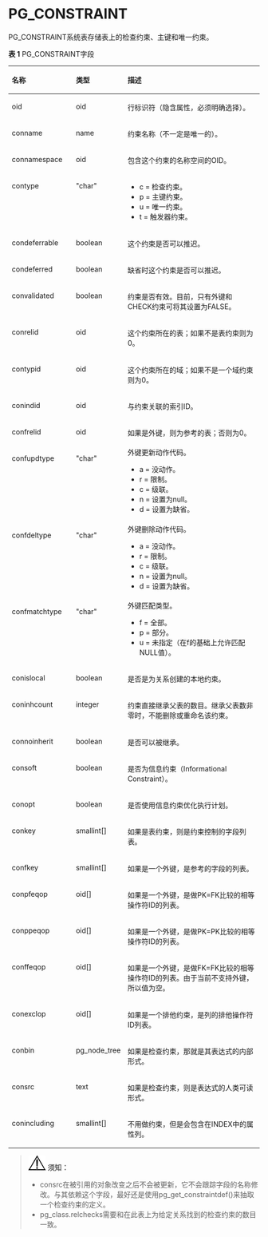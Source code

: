 # PG\_CONSTRAINT<a name="ZH-CN_TOPIC_0289899922"></a>

PG\_CONSTRAINT系统表存储表上的检查约束、主键和唯一约束。

**表 1**  PG\_CONSTRAINT字段

<a name="zh-cn_topic_0283136792_zh-cn_topic_0237122279_zh-cn_topic_0059778647_t4dea57210ce04d96822f7d04e59e2ecd"></a>
<table><thead align="left"><tr id="zh-cn_topic_0283136792_zh-cn_topic_0237122279_zh-cn_topic_0059778647_r73b84a43e4b34294b177b0af39b91ce3"><th class="cellrowborder" valign="top" width="25.77%" id="mcps1.2.4.1.1"><p id="zh-cn_topic_0283136792_zh-cn_topic_0237122279_zh-cn_topic_0059778647_a9155d6978a71496faec44b4f435477f4"><a name="zh-cn_topic_0283136792_zh-cn_topic_0237122279_zh-cn_topic_0059778647_a9155d6978a71496faec44b4f435477f4"></a><a name="zh-cn_topic_0283136792_zh-cn_topic_0237122279_zh-cn_topic_0059778647_a9155d6978a71496faec44b4f435477f4"></a>名称</p>
</th>
<th class="cellrowborder" valign="top" width="16.73%" id="mcps1.2.4.1.2"><p id="zh-cn_topic_0283136792_zh-cn_topic_0237122279_zh-cn_topic_0059778647_ab13091cbe8fa4b3d82e8a726788f661b"><a name="zh-cn_topic_0283136792_zh-cn_topic_0237122279_zh-cn_topic_0059778647_ab13091cbe8fa4b3d82e8a726788f661b"></a><a name="zh-cn_topic_0283136792_zh-cn_topic_0237122279_zh-cn_topic_0059778647_ab13091cbe8fa4b3d82e8a726788f661b"></a>类型</p>
</th>
<th class="cellrowborder" valign="top" width="57.49999999999999%" id="mcps1.2.4.1.3"><p id="zh-cn_topic_0283136792_zh-cn_topic_0237122279_zh-cn_topic_0059778647_a3100d2b432594eef83c30ee34e1a479b"><a name="zh-cn_topic_0283136792_zh-cn_topic_0237122279_zh-cn_topic_0059778647_a3100d2b432594eef83c30ee34e1a479b"></a><a name="zh-cn_topic_0283136792_zh-cn_topic_0237122279_zh-cn_topic_0059778647_a3100d2b432594eef83c30ee34e1a479b"></a>描述</p>
</th>
</tr>
</thead>
<tbody><tr id="zh-cn_topic_0283136792_zh-cn_topic_0237122279_row18917175941517"><td class="cellrowborder" valign="top" width="25.77%" headers="mcps1.2.4.1.1 "><p id="zh-cn_topic_0283136792_zh-cn_topic_0237122279_p129175597157"><a name="zh-cn_topic_0283136792_zh-cn_topic_0237122279_p129175597157"></a><a name="zh-cn_topic_0283136792_zh-cn_topic_0237122279_p129175597157"></a>oid</p>
</td>
<td class="cellrowborder" valign="top" width="16.73%" headers="mcps1.2.4.1.2 "><p id="zh-cn_topic_0283136792_zh-cn_topic_0237122279_p1917759111515"><a name="zh-cn_topic_0283136792_zh-cn_topic_0237122279_p1917759111515"></a><a name="zh-cn_topic_0283136792_zh-cn_topic_0237122279_p1917759111515"></a>oid</p>
</td>
<td class="cellrowborder" valign="top" width="57.49999999999999%" headers="mcps1.2.4.1.3 "><p id="zh-cn_topic_0283136792_zh-cn_topic_0237122279_p8917155915155"><a name="zh-cn_topic_0283136792_zh-cn_topic_0237122279_p8917155915155"></a><a name="zh-cn_topic_0283136792_zh-cn_topic_0237122279_p8917155915155"></a>行标识符（隐含属性，必须明确选择）。</p>
</td>
</tr>
<tr id="zh-cn_topic_0283136792_zh-cn_topic_0237122279_zh-cn_topic_0059778647_r3b9bbceb3ae948df9a08d4a9140010df"><td class="cellrowborder" valign="top" width="25.77%" headers="mcps1.2.4.1.1 "><p id="zh-cn_topic_0283136792_zh-cn_topic_0237122279_zh-cn_topic_0059778647_a3ff0557a42394644abeb3876be1c3014"><a name="zh-cn_topic_0283136792_zh-cn_topic_0237122279_zh-cn_topic_0059778647_a3ff0557a42394644abeb3876be1c3014"></a><a name="zh-cn_topic_0283136792_zh-cn_topic_0237122279_zh-cn_topic_0059778647_a3ff0557a42394644abeb3876be1c3014"></a>conname</p>
</td>
<td class="cellrowborder" valign="top" width="16.73%" headers="mcps1.2.4.1.2 "><p id="zh-cn_topic_0283136792_zh-cn_topic_0237122279_zh-cn_topic_0059778647_a73cf5b36d16c4b9b9c2a954dbfb97a3f"><a name="zh-cn_topic_0283136792_zh-cn_topic_0237122279_zh-cn_topic_0059778647_a73cf5b36d16c4b9b9c2a954dbfb97a3f"></a><a name="zh-cn_topic_0283136792_zh-cn_topic_0237122279_zh-cn_topic_0059778647_a73cf5b36d16c4b9b9c2a954dbfb97a3f"></a>name</p>
</td>
<td class="cellrowborder" valign="top" width="57.49999999999999%" headers="mcps1.2.4.1.3 "><p id="zh-cn_topic_0283136792_zh-cn_topic_0237122279_zh-cn_topic_0059778647_a5b1973b53eb34d3cbb2df45be1ccc663"><a name="zh-cn_topic_0283136792_zh-cn_topic_0237122279_zh-cn_topic_0059778647_a5b1973b53eb34d3cbb2df45be1ccc663"></a><a name="zh-cn_topic_0283136792_zh-cn_topic_0237122279_zh-cn_topic_0059778647_a5b1973b53eb34d3cbb2df45be1ccc663"></a>约束名称（不一定是唯一的）。</p>
</td>
</tr>
<tr id="zh-cn_topic_0283136792_zh-cn_topic_0237122279_zh-cn_topic_0059778647_r802a2d23c6ed470cac60d227afbd39c9"><td class="cellrowborder" valign="top" width="25.77%" headers="mcps1.2.4.1.1 "><p id="zh-cn_topic_0283136792_zh-cn_topic_0237122279_zh-cn_topic_0059778647_ad7b0eb39abd4487fb7e510a8a539b680"><a name="zh-cn_topic_0283136792_zh-cn_topic_0237122279_zh-cn_topic_0059778647_ad7b0eb39abd4487fb7e510a8a539b680"></a><a name="zh-cn_topic_0283136792_zh-cn_topic_0237122279_zh-cn_topic_0059778647_ad7b0eb39abd4487fb7e510a8a539b680"></a>connamespace</p>
</td>
<td class="cellrowborder" valign="top" width="16.73%" headers="mcps1.2.4.1.2 "><p id="zh-cn_topic_0283136792_zh-cn_topic_0237122279_zh-cn_topic_0059778647_aa4f999aec43e403ba4a32414157eabaa"><a name="zh-cn_topic_0283136792_zh-cn_topic_0237122279_zh-cn_topic_0059778647_aa4f999aec43e403ba4a32414157eabaa"></a><a name="zh-cn_topic_0283136792_zh-cn_topic_0237122279_zh-cn_topic_0059778647_aa4f999aec43e403ba4a32414157eabaa"></a>oid</p>
</td>
<td class="cellrowborder" valign="top" width="57.49999999999999%" headers="mcps1.2.4.1.3 "><p id="zh-cn_topic_0283136792_zh-cn_topic_0237122279_zh-cn_topic_0059778647_a1090a6236a39416480f9c107ea7f5244"><a name="zh-cn_topic_0283136792_zh-cn_topic_0237122279_zh-cn_topic_0059778647_a1090a6236a39416480f9c107ea7f5244"></a><a name="zh-cn_topic_0283136792_zh-cn_topic_0237122279_zh-cn_topic_0059778647_a1090a6236a39416480f9c107ea7f5244"></a>包含这个约束的名称空间的OID。</p>
</td>
</tr>
<tr id="zh-cn_topic_0283136792_zh-cn_topic_0237122279_zh-cn_topic_0059778647_rdf6829039cb04778917d8f341056f92a"><td class="cellrowborder" valign="top" width="25.77%" headers="mcps1.2.4.1.1 "><p id="zh-cn_topic_0283136792_zh-cn_topic_0237122279_zh-cn_topic_0059778647_ab9d7dbf7020e45f18d5bdb6e0f371762"><a name="zh-cn_topic_0283136792_zh-cn_topic_0237122279_zh-cn_topic_0059778647_ab9d7dbf7020e45f18d5bdb6e0f371762"></a><a name="zh-cn_topic_0283136792_zh-cn_topic_0237122279_zh-cn_topic_0059778647_ab9d7dbf7020e45f18d5bdb6e0f371762"></a>contype</p>
</td>
<td class="cellrowborder" valign="top" width="16.73%" headers="mcps1.2.4.1.2 "><p id="zh-cn_topic_0283136792_zh-cn_topic_0237122279_zh-cn_topic_0059778647_a21f28d61a91f4830943354d172be31ce"><a name="zh-cn_topic_0283136792_zh-cn_topic_0237122279_zh-cn_topic_0059778647_a21f28d61a91f4830943354d172be31ce"></a><a name="zh-cn_topic_0283136792_zh-cn_topic_0237122279_zh-cn_topic_0059778647_a21f28d61a91f4830943354d172be31ce"></a>"char"</p>
</td>
<td class="cellrowborder" valign="top" width="57.49999999999999%" headers="mcps1.2.4.1.3 "><a name="ul1973810318239"></a><a name="ul1973810318239"></a><ul id="ul1973810318239"><li>c = 检查约束。</li><li>p = 主键约束。</li><li>u = 唯一约束。</li><li>t =  触发器约束。</li></ul>
</td>
</tr>
<tr id="zh-cn_topic_0283136792_zh-cn_topic_0237122279_zh-cn_topic_0059778647_r5f122a827af241148dd12d1c97f6ce94"><td class="cellrowborder" valign="top" width="25.77%" headers="mcps1.2.4.1.1 "><p id="zh-cn_topic_0283136792_zh-cn_topic_0237122279_zh-cn_topic_0059778647_a7ff2f060460c4ac7a53248d329e21df0"><a name="zh-cn_topic_0283136792_zh-cn_topic_0237122279_zh-cn_topic_0059778647_a7ff2f060460c4ac7a53248d329e21df0"></a><a name="zh-cn_topic_0283136792_zh-cn_topic_0237122279_zh-cn_topic_0059778647_a7ff2f060460c4ac7a53248d329e21df0"></a>condeferrable</p>
</td>
<td class="cellrowborder" valign="top" width="16.73%" headers="mcps1.2.4.1.2 "><p id="zh-cn_topic_0283136792_zh-cn_topic_0237122279_zh-cn_topic_0059778647_a599d4e9d4057495db93a26d3712fdb00"><a name="zh-cn_topic_0283136792_zh-cn_topic_0237122279_zh-cn_topic_0059778647_a599d4e9d4057495db93a26d3712fdb00"></a><a name="zh-cn_topic_0283136792_zh-cn_topic_0237122279_zh-cn_topic_0059778647_a599d4e9d4057495db93a26d3712fdb00"></a><span id="zh-cn_topic_0283136792_zh-cn_topic_0237122279_text9907153192717"><a name="zh-cn_topic_0283136792_zh-cn_topic_0237122279_text9907153192717"></a><a name="zh-cn_topic_0283136792_zh-cn_topic_0237122279_text9907153192717"></a>boolean</span></p>
</td>
<td class="cellrowborder" valign="top" width="57.49999999999999%" headers="mcps1.2.4.1.3 "><p id="zh-cn_topic_0283136792_zh-cn_topic_0237122279_zh-cn_topic_0059778647_ae50fc10fc7574ea29f57801dd2a2ea71"><a name="zh-cn_topic_0283136792_zh-cn_topic_0237122279_zh-cn_topic_0059778647_ae50fc10fc7574ea29f57801dd2a2ea71"></a><a name="zh-cn_topic_0283136792_zh-cn_topic_0237122279_zh-cn_topic_0059778647_ae50fc10fc7574ea29f57801dd2a2ea71"></a>这个约束是否可以推迟。</p>
</td>
</tr>
<tr id="zh-cn_topic_0283136792_zh-cn_topic_0237122279_zh-cn_topic_0059778647_r6f3fc752e94c41ec87b72ff42dbb4273"><td class="cellrowborder" valign="top" width="25.77%" headers="mcps1.2.4.1.1 "><p id="zh-cn_topic_0283136792_zh-cn_topic_0237122279_zh-cn_topic_0059778647_ac4f4bf0889b24b1fb77f06d45a753f8a"><a name="zh-cn_topic_0283136792_zh-cn_topic_0237122279_zh-cn_topic_0059778647_ac4f4bf0889b24b1fb77f06d45a753f8a"></a><a name="zh-cn_topic_0283136792_zh-cn_topic_0237122279_zh-cn_topic_0059778647_ac4f4bf0889b24b1fb77f06d45a753f8a"></a>condeferred</p>
</td>
<td class="cellrowborder" valign="top" width="16.73%" headers="mcps1.2.4.1.2 "><p id="zh-cn_topic_0283136792_zh-cn_topic_0237122279_zh-cn_topic_0059778647_ae9bb048b05f941899ae249f96aed0f9f"><a name="zh-cn_topic_0283136792_zh-cn_topic_0237122279_zh-cn_topic_0059778647_ae9bb048b05f941899ae249f96aed0f9f"></a><a name="zh-cn_topic_0283136792_zh-cn_topic_0237122279_zh-cn_topic_0059778647_ae9bb048b05f941899ae249f96aed0f9f"></a><span id="zh-cn_topic_0283136792_zh-cn_topic_0237122279_text24701746102613"><a name="zh-cn_topic_0283136792_zh-cn_topic_0237122279_text24701746102613"></a><a name="zh-cn_topic_0283136792_zh-cn_topic_0237122279_text24701746102613"></a>boolean</span></p>
</td>
<td class="cellrowborder" valign="top" width="57.49999999999999%" headers="mcps1.2.4.1.3 "><p id="zh-cn_topic_0283136792_zh-cn_topic_0237122279_zh-cn_topic_0059778647_afeb8be8789ae4732922ee7b63d748e7b"><a name="zh-cn_topic_0283136792_zh-cn_topic_0237122279_zh-cn_topic_0059778647_afeb8be8789ae4732922ee7b63d748e7b"></a><a name="zh-cn_topic_0283136792_zh-cn_topic_0237122279_zh-cn_topic_0059778647_afeb8be8789ae4732922ee7b63d748e7b"></a>缺省时这个约束是否可以推迟。</p>
</td>
</tr>
<tr id="zh-cn_topic_0283136792_zh-cn_topic_0237122279_zh-cn_topic_0059778647_r286a078936c540b3ac80e8a40d1cd92e"><td class="cellrowborder" valign="top" width="25.77%" headers="mcps1.2.4.1.1 "><p id="zh-cn_topic_0283136792_zh-cn_topic_0237122279_zh-cn_topic_0059778647_af281de07fdbb4e34bd2081f5b5d7552a"><a name="zh-cn_topic_0283136792_zh-cn_topic_0237122279_zh-cn_topic_0059778647_af281de07fdbb4e34bd2081f5b5d7552a"></a><a name="zh-cn_topic_0283136792_zh-cn_topic_0237122279_zh-cn_topic_0059778647_af281de07fdbb4e34bd2081f5b5d7552a"></a>convalidated</p>
</td>
<td class="cellrowborder" valign="top" width="16.73%" headers="mcps1.2.4.1.2 "><p id="zh-cn_topic_0283136792_zh-cn_topic_0237122279_zh-cn_topic_0059778647_aa2543986935947ae8bd0a2a631ad1e6e"><a name="zh-cn_topic_0283136792_zh-cn_topic_0237122279_zh-cn_topic_0059778647_aa2543986935947ae8bd0a2a631ad1e6e"></a><a name="zh-cn_topic_0283136792_zh-cn_topic_0237122279_zh-cn_topic_0059778647_aa2543986935947ae8bd0a2a631ad1e6e"></a><span id="zh-cn_topic_0283136792_zh-cn_topic_0237122279_text183246479261"><a name="zh-cn_topic_0283136792_zh-cn_topic_0237122279_text183246479261"></a><a name="zh-cn_topic_0283136792_zh-cn_topic_0237122279_text183246479261"></a>boolean</span></p>
</td>
<td class="cellrowborder" valign="top" width="57.49999999999999%" headers="mcps1.2.4.1.3 "><p id="zh-cn_topic_0283136792_zh-cn_topic_0237122279_zh-cn_topic_0059778647_a794ca2943eaa49a3a334ca97a7002c9c"><a name="zh-cn_topic_0283136792_zh-cn_topic_0237122279_zh-cn_topic_0059778647_a794ca2943eaa49a3a334ca97a7002c9c"></a><a name="zh-cn_topic_0283136792_zh-cn_topic_0237122279_zh-cn_topic_0059778647_a794ca2943eaa49a3a334ca97a7002c9c"></a>约束是否有效。目前，只有外键和CHECK约束可将其设置为FALSE。</p>
</td>
</tr>
<tr id="zh-cn_topic_0283136792_zh-cn_topic_0237122279_zh-cn_topic_0059778647_r135fb430428140dfa15ce90189e9b9c5"><td class="cellrowborder" valign="top" width="25.77%" headers="mcps1.2.4.1.1 "><p id="zh-cn_topic_0283136792_zh-cn_topic_0237122279_zh-cn_topic_0059778647_a993a03f99c324095941073012130bbe4"><a name="zh-cn_topic_0283136792_zh-cn_topic_0237122279_zh-cn_topic_0059778647_a993a03f99c324095941073012130bbe4"></a><a name="zh-cn_topic_0283136792_zh-cn_topic_0237122279_zh-cn_topic_0059778647_a993a03f99c324095941073012130bbe4"></a>conrelid</p>
</td>
<td class="cellrowborder" valign="top" width="16.73%" headers="mcps1.2.4.1.2 "><p id="zh-cn_topic_0283136792_zh-cn_topic_0237122279_zh-cn_topic_0059778647_a8c6300d0e917480fbb1ac034787cc4a8"><a name="zh-cn_topic_0283136792_zh-cn_topic_0237122279_zh-cn_topic_0059778647_a8c6300d0e917480fbb1ac034787cc4a8"></a><a name="zh-cn_topic_0283136792_zh-cn_topic_0237122279_zh-cn_topic_0059778647_a8c6300d0e917480fbb1ac034787cc4a8"></a>oid</p>
</td>
<td class="cellrowborder" valign="top" width="57.49999999999999%" headers="mcps1.2.4.1.3 "><p id="zh-cn_topic_0283136792_zh-cn_topic_0237122279_zh-cn_topic_0059778647_a46f10b02f71f439abae7a08e5be41d94"><a name="zh-cn_topic_0283136792_zh-cn_topic_0237122279_zh-cn_topic_0059778647_a46f10b02f71f439abae7a08e5be41d94"></a><a name="zh-cn_topic_0283136792_zh-cn_topic_0237122279_zh-cn_topic_0059778647_a46f10b02f71f439abae7a08e5be41d94"></a>这个约束所在的表；如果不是表约束则为0。</p>
</td>
</tr>
<tr id="zh-cn_topic_0283136792_zh-cn_topic_0237122279_zh-cn_topic_0059778647_r9191bf36f2aa410192bc3245b2235253"><td class="cellrowborder" valign="top" width="25.77%" headers="mcps1.2.4.1.1 "><p id="zh-cn_topic_0283136792_zh-cn_topic_0237122279_zh-cn_topic_0059778647_a85430c72bf704906ae5b77cbe838ea85"><a name="zh-cn_topic_0283136792_zh-cn_topic_0237122279_zh-cn_topic_0059778647_a85430c72bf704906ae5b77cbe838ea85"></a><a name="zh-cn_topic_0283136792_zh-cn_topic_0237122279_zh-cn_topic_0059778647_a85430c72bf704906ae5b77cbe838ea85"></a>contypid</p>
</td>
<td class="cellrowborder" valign="top" width="16.73%" headers="mcps1.2.4.1.2 "><p id="zh-cn_topic_0283136792_zh-cn_topic_0237122279_zh-cn_topic_0059778647_a3bfd078005514f429104c304a47fc173"><a name="zh-cn_topic_0283136792_zh-cn_topic_0237122279_zh-cn_topic_0059778647_a3bfd078005514f429104c304a47fc173"></a><a name="zh-cn_topic_0283136792_zh-cn_topic_0237122279_zh-cn_topic_0059778647_a3bfd078005514f429104c304a47fc173"></a>oid</p>
</td>
<td class="cellrowborder" valign="top" width="57.49999999999999%" headers="mcps1.2.4.1.3 "><p id="zh-cn_topic_0283136792_zh-cn_topic_0237122279_zh-cn_topic_0059778647_abd03e3b0d60e4ad1a2f9b5335efe05df"><a name="zh-cn_topic_0283136792_zh-cn_topic_0237122279_zh-cn_topic_0059778647_abd03e3b0d60e4ad1a2f9b5335efe05df"></a><a name="zh-cn_topic_0283136792_zh-cn_topic_0237122279_zh-cn_topic_0059778647_abd03e3b0d60e4ad1a2f9b5335efe05df"></a>这个约束所在的域；如果不是一个域约束则为0。</p>
</td>
</tr>
<tr id="zh-cn_topic_0283136792_zh-cn_topic_0237122279_zh-cn_topic_0059778647_rae895e735a5c4abdb33e1d9193bc9344"><td class="cellrowborder" valign="top" width="25.77%" headers="mcps1.2.4.1.1 "><p id="zh-cn_topic_0283136792_zh-cn_topic_0237122279_zh-cn_topic_0059778647_a0ae398c8b8b84dc2abee6c7b12408c57"><a name="zh-cn_topic_0283136792_zh-cn_topic_0237122279_zh-cn_topic_0059778647_a0ae398c8b8b84dc2abee6c7b12408c57"></a><a name="zh-cn_topic_0283136792_zh-cn_topic_0237122279_zh-cn_topic_0059778647_a0ae398c8b8b84dc2abee6c7b12408c57"></a>conindid</p>
</td>
<td class="cellrowborder" valign="top" width="16.73%" headers="mcps1.2.4.1.2 "><p id="zh-cn_topic_0283136792_zh-cn_topic_0237122279_zh-cn_topic_0059778647_ad18048d67c84431db594f6aabcd8071d"><a name="zh-cn_topic_0283136792_zh-cn_topic_0237122279_zh-cn_topic_0059778647_ad18048d67c84431db594f6aabcd8071d"></a><a name="zh-cn_topic_0283136792_zh-cn_topic_0237122279_zh-cn_topic_0059778647_ad18048d67c84431db594f6aabcd8071d"></a>oid</p>
</td>
<td class="cellrowborder" valign="top" width="57.49999999999999%" headers="mcps1.2.4.1.3 "><p id="zh-cn_topic_0283136792_zh-cn_topic_0237122279_zh-cn_topic_0059778647_a0f13ad201eca42a1b422a30c32616ebc"><a name="zh-cn_topic_0283136792_zh-cn_topic_0237122279_zh-cn_topic_0059778647_a0f13ad201eca42a1b422a30c32616ebc"></a><a name="zh-cn_topic_0283136792_zh-cn_topic_0237122279_zh-cn_topic_0059778647_a0f13ad201eca42a1b422a30c32616ebc"></a>与约束关联的索引ID。</p>
</td>
</tr>
<tr id="zh-cn_topic_0283136792_zh-cn_topic_0237122279_zh-cn_topic_0059778647_r0a6421218a6044c689eead7e0efd6f64"><td class="cellrowborder" valign="top" width="25.77%" headers="mcps1.2.4.1.1 "><p id="zh-cn_topic_0283136792_zh-cn_topic_0237122279_zh-cn_topic_0059778647_aad2b6aac22d14a0da8fe6efb104759f6"><a name="zh-cn_topic_0283136792_zh-cn_topic_0237122279_zh-cn_topic_0059778647_aad2b6aac22d14a0da8fe6efb104759f6"></a><a name="zh-cn_topic_0283136792_zh-cn_topic_0237122279_zh-cn_topic_0059778647_aad2b6aac22d14a0da8fe6efb104759f6"></a>confrelid</p>
</td>
<td class="cellrowborder" valign="top" width="16.73%" headers="mcps1.2.4.1.2 "><p id="zh-cn_topic_0283136792_zh-cn_topic_0237122279_zh-cn_topic_0059778647_ae4f2a987a22a49098582be276c0fcaae"><a name="zh-cn_topic_0283136792_zh-cn_topic_0237122279_zh-cn_topic_0059778647_ae4f2a987a22a49098582be276c0fcaae"></a><a name="zh-cn_topic_0283136792_zh-cn_topic_0237122279_zh-cn_topic_0059778647_ae4f2a987a22a49098582be276c0fcaae"></a>oid</p>
</td>
<td class="cellrowborder" valign="top" width="57.49999999999999%" headers="mcps1.2.4.1.3 "><p id="zh-cn_topic_0283136792_zh-cn_topic_0237122279_zh-cn_topic_0059778647_a138b0a69eb7f49f883c45e63e61eb18f"><a name="zh-cn_topic_0283136792_zh-cn_topic_0237122279_zh-cn_topic_0059778647_a138b0a69eb7f49f883c45e63e61eb18f"></a><a name="zh-cn_topic_0283136792_zh-cn_topic_0237122279_zh-cn_topic_0059778647_a138b0a69eb7f49f883c45e63e61eb18f"></a>如果是外键，则为参考的表；否则为0。</p>
</td>
</tr>
<tr id="zh-cn_topic_0283136792_zh-cn_topic_0237122279_zh-cn_topic_0059778647_r943435c208584e6b905b71d2a0836009"><td class="cellrowborder" valign="top" width="25.77%" headers="mcps1.2.4.1.1 "><p id="zh-cn_topic_0283136792_zh-cn_topic_0237122279_zh-cn_topic_0059778647_a6f2d240ccd81406cbe7cda4a187612b3"><a name="zh-cn_topic_0283136792_zh-cn_topic_0237122279_zh-cn_topic_0059778647_a6f2d240ccd81406cbe7cda4a187612b3"></a><a name="zh-cn_topic_0283136792_zh-cn_topic_0237122279_zh-cn_topic_0059778647_a6f2d240ccd81406cbe7cda4a187612b3"></a>confupdtype</p>
</td>
<td class="cellrowborder" valign="top" width="16.73%" headers="mcps1.2.4.1.2 "><p id="zh-cn_topic_0283136792_zh-cn_topic_0237122279_zh-cn_topic_0059778647_a3bf06f76e5e0487b998f5eb588bb2c5d"><a name="zh-cn_topic_0283136792_zh-cn_topic_0237122279_zh-cn_topic_0059778647_a3bf06f76e5e0487b998f5eb588bb2c5d"></a><a name="zh-cn_topic_0283136792_zh-cn_topic_0237122279_zh-cn_topic_0059778647_a3bf06f76e5e0487b998f5eb588bb2c5d"></a>"char"</p>
</td>
<td class="cellrowborder" valign="top" width="57.49999999999999%" headers="mcps1.2.4.1.3 "><div class="p" id="zh-cn_topic_0283136792_zh-cn_topic_0237122279_zh-cn_topic_0059778647_a92d158197a5f4646a534a96bad98be55"><a name="zh-cn_topic_0283136792_zh-cn_topic_0237122279_zh-cn_topic_0059778647_a92d158197a5f4646a534a96bad98be55"></a><a name="zh-cn_topic_0283136792_zh-cn_topic_0237122279_zh-cn_topic_0059778647_a92d158197a5f4646a534a96bad98be55"></a>外键更新动作代码。<a name="zh-cn_topic_0283136792_zh-cn_topic_0237122279_zh-cn_topic_0059778647_ubd62fe04a5024b32bad3ab78934a6eed"></a><a name="zh-cn_topic_0283136792_zh-cn_topic_0237122279_zh-cn_topic_0059778647_ubd62fe04a5024b32bad3ab78934a6eed"></a><ul id="zh-cn_topic_0283136792_zh-cn_topic_0237122279_zh-cn_topic_0059778647_ubd62fe04a5024b32bad3ab78934a6eed"><li>a = 没动作。</li><li>r = 限制。</li><li>c = 级联。</li><li>n = 设置为null。</li><li>d = 设置为缺省。</li></ul>
</div>
</td>
</tr>
<tr id="zh-cn_topic_0283136792_zh-cn_topic_0237122279_zh-cn_topic_0059778647_rc2a42fdc855742ddb6df59d03630ea7b"><td class="cellrowborder" valign="top" width="25.77%" headers="mcps1.2.4.1.1 "><p id="zh-cn_topic_0283136792_zh-cn_topic_0237122279_zh-cn_topic_0059778647_af682b1089eb8437ebc74743666b4322d"><a name="zh-cn_topic_0283136792_zh-cn_topic_0237122279_zh-cn_topic_0059778647_af682b1089eb8437ebc74743666b4322d"></a><a name="zh-cn_topic_0283136792_zh-cn_topic_0237122279_zh-cn_topic_0059778647_af682b1089eb8437ebc74743666b4322d"></a>confdeltype</p>
</td>
<td class="cellrowborder" valign="top" width="16.73%" headers="mcps1.2.4.1.2 "><p id="zh-cn_topic_0283136792_zh-cn_topic_0237122279_zh-cn_topic_0059778647_adff8fc28f66d4c7e8153a296f1868f2c"><a name="zh-cn_topic_0283136792_zh-cn_topic_0237122279_zh-cn_topic_0059778647_adff8fc28f66d4c7e8153a296f1868f2c"></a><a name="zh-cn_topic_0283136792_zh-cn_topic_0237122279_zh-cn_topic_0059778647_adff8fc28f66d4c7e8153a296f1868f2c"></a>"char"</p>
</td>
<td class="cellrowborder" valign="top" width="57.49999999999999%" headers="mcps1.2.4.1.3 "><div class="p" id="zh-cn_topic_0283136792_zh-cn_topic_0237122279_zh-cn_topic_0059778647_aeb3f0a51d9d54a598a53cdff0cdfefd7"><a name="zh-cn_topic_0283136792_zh-cn_topic_0237122279_zh-cn_topic_0059778647_aeb3f0a51d9d54a598a53cdff0cdfefd7"></a><a name="zh-cn_topic_0283136792_zh-cn_topic_0237122279_zh-cn_topic_0059778647_aeb3f0a51d9d54a598a53cdff0cdfefd7"></a>外键删除动作代码。<a name="zh-cn_topic_0283136792_zh-cn_topic_0237122279_zh-cn_topic_0059778647_u7d2abca23923422898c3ccf0e69a6d1f"></a><a name="zh-cn_topic_0283136792_zh-cn_topic_0237122279_zh-cn_topic_0059778647_u7d2abca23923422898c3ccf0e69a6d1f"></a><ul id="zh-cn_topic_0283136792_zh-cn_topic_0237122279_zh-cn_topic_0059778647_u7d2abca23923422898c3ccf0e69a6d1f"><li>a = 没动作。</li><li>r = 限制。</li><li>c = 级联。</li><li>n = 设置为null。</li><li>d = 设置为缺省。</li></ul>
</div>
</td>
</tr>
<tr id="zh-cn_topic_0283136792_zh-cn_topic_0237122279_zh-cn_topic_0059778647_r13102a28021043c39ab700a263ee8001"><td class="cellrowborder" valign="top" width="25.77%" headers="mcps1.2.4.1.1 "><p id="zh-cn_topic_0283136792_zh-cn_topic_0237122279_zh-cn_topic_0059778647_ad50dfda4b8484076b39a02087cd0fd99"><a name="zh-cn_topic_0283136792_zh-cn_topic_0237122279_zh-cn_topic_0059778647_ad50dfda4b8484076b39a02087cd0fd99"></a><a name="zh-cn_topic_0283136792_zh-cn_topic_0237122279_zh-cn_topic_0059778647_ad50dfda4b8484076b39a02087cd0fd99"></a>confmatchtype</p>
</td>
<td class="cellrowborder" valign="top" width="16.73%" headers="mcps1.2.4.1.2 "><p id="zh-cn_topic_0283136792_zh-cn_topic_0237122279_zh-cn_topic_0059778647_ab38d325121904e518e40e54143725362"><a name="zh-cn_topic_0283136792_zh-cn_topic_0237122279_zh-cn_topic_0059778647_ab38d325121904e518e40e54143725362"></a><a name="zh-cn_topic_0283136792_zh-cn_topic_0237122279_zh-cn_topic_0059778647_ab38d325121904e518e40e54143725362"></a>"char"</p>
</td>
<td class="cellrowborder" valign="top" width="57.49999999999999%" headers="mcps1.2.4.1.3 "><div class="p" id="zh-cn_topic_0283136792_zh-cn_topic_0237122279_zh-cn_topic_0059778647_a7c4703f05b7a4384b84868b98f9d20bd"><a name="zh-cn_topic_0283136792_zh-cn_topic_0237122279_zh-cn_topic_0059778647_a7c4703f05b7a4384b84868b98f9d20bd"></a><a name="zh-cn_topic_0283136792_zh-cn_topic_0237122279_zh-cn_topic_0059778647_a7c4703f05b7a4384b84868b98f9d20bd"></a>外键匹配类型。<a name="zh-cn_topic_0283136792_zh-cn_topic_0237122279_zh-cn_topic_0059778647_ufb0979a192284032bc41e1c9e7d2dcbb"></a><a name="zh-cn_topic_0283136792_zh-cn_topic_0237122279_zh-cn_topic_0059778647_ufb0979a192284032bc41e1c9e7d2dcbb"></a><ul id="zh-cn_topic_0283136792_zh-cn_topic_0237122279_zh-cn_topic_0059778647_ufb0979a192284032bc41e1c9e7d2dcbb"><li>f = 全部。</li><li>p = 部分。</li><li>u = 未指定（在f的基础上允许匹配NULL值）。</li></ul>
</div>
</td>
</tr>
<tr id="zh-cn_topic_0283136792_zh-cn_topic_0237122279_zh-cn_topic_0059778647_rab94e0dbf48d4ea9b9f0627aea9cdfe0"><td class="cellrowborder" valign="top" width="25.77%" headers="mcps1.2.4.1.1 "><p id="zh-cn_topic_0283136792_zh-cn_topic_0237122279_zh-cn_topic_0059778647_a8e2e17c225aa48ebb551a415d4732c19"><a name="zh-cn_topic_0283136792_zh-cn_topic_0237122279_zh-cn_topic_0059778647_a8e2e17c225aa48ebb551a415d4732c19"></a><a name="zh-cn_topic_0283136792_zh-cn_topic_0237122279_zh-cn_topic_0059778647_a8e2e17c225aa48ebb551a415d4732c19"></a>conislocal</p>
</td>
<td class="cellrowborder" valign="top" width="16.73%" headers="mcps1.2.4.1.2 "><p id="zh-cn_topic_0283136792_zh-cn_topic_0237122279_zh-cn_topic_0059778647_ab39488f4077f4510a6795c94785d9fce"><a name="zh-cn_topic_0283136792_zh-cn_topic_0237122279_zh-cn_topic_0059778647_ab39488f4077f4510a6795c94785d9fce"></a><a name="zh-cn_topic_0283136792_zh-cn_topic_0237122279_zh-cn_topic_0059778647_ab39488f4077f4510a6795c94785d9fce"></a><span id="zh-cn_topic_0283136792_zh-cn_topic_0237122279_text92900483261"><a name="zh-cn_topic_0283136792_zh-cn_topic_0237122279_text92900483261"></a><a name="zh-cn_topic_0283136792_zh-cn_topic_0237122279_text92900483261"></a>boolean</span></p>
</td>
<td class="cellrowborder" valign="top" width="57.49999999999999%" headers="mcps1.2.4.1.3 "><p id="zh-cn_topic_0283136792_zh-cn_topic_0237122279_zh-cn_topic_0059778647_aeb8e87a5429c4a988dc4e773607f0943"><a name="zh-cn_topic_0283136792_zh-cn_topic_0237122279_zh-cn_topic_0059778647_aeb8e87a5429c4a988dc4e773607f0943"></a><a name="zh-cn_topic_0283136792_zh-cn_topic_0237122279_zh-cn_topic_0059778647_aeb8e87a5429c4a988dc4e773607f0943"></a>是否是为关系创建的本地约束。</p>
</td>
</tr>
<tr id="zh-cn_topic_0283136792_zh-cn_topic_0237122279_zh-cn_topic_0059778647_rf2b53ba3168b42659337b9709325e0ac"><td class="cellrowborder" valign="top" width="25.77%" headers="mcps1.2.4.1.1 "><p id="zh-cn_topic_0283136792_zh-cn_topic_0237122279_zh-cn_topic_0059778647_aafd1f39e0fbf44cd98cbcc991e81f605"><a name="zh-cn_topic_0283136792_zh-cn_topic_0237122279_zh-cn_topic_0059778647_aafd1f39e0fbf44cd98cbcc991e81f605"></a><a name="zh-cn_topic_0283136792_zh-cn_topic_0237122279_zh-cn_topic_0059778647_aafd1f39e0fbf44cd98cbcc991e81f605"></a>coninhcount</p>
</td>
<td class="cellrowborder" valign="top" width="16.73%" headers="mcps1.2.4.1.2 "><p id="zh-cn_topic_0283136792_zh-cn_topic_0237122279_zh-cn_topic_0059778647_a0f9e7481317c4a7bbf0cb07cf6963474"><a name="zh-cn_topic_0283136792_zh-cn_topic_0237122279_zh-cn_topic_0059778647_a0f9e7481317c4a7bbf0cb07cf6963474"></a><a name="zh-cn_topic_0283136792_zh-cn_topic_0237122279_zh-cn_topic_0059778647_a0f9e7481317c4a7bbf0cb07cf6963474"></a>integer</p>
</td>
<td class="cellrowborder" valign="top" width="57.49999999999999%" headers="mcps1.2.4.1.3 "><p id="zh-cn_topic_0283136792_zh-cn_topic_0237122279_zh-cn_topic_0059778647_ab158b98de10f473f82bf7c88314c2e13"><a name="zh-cn_topic_0283136792_zh-cn_topic_0237122279_zh-cn_topic_0059778647_ab158b98de10f473f82bf7c88314c2e13"></a><a name="zh-cn_topic_0283136792_zh-cn_topic_0237122279_zh-cn_topic_0059778647_ab158b98de10f473f82bf7c88314c2e13"></a>约束直接继承父表的数目。继承父表数非零时，不能删除或重命名该约束。</p>
</td>
</tr>
<tr id="zh-cn_topic_0283136792_zh-cn_topic_0237122279_zh-cn_topic_0059778647_r05d49998245e478b823b526af4620509"><td class="cellrowborder" valign="top" width="25.77%" headers="mcps1.2.4.1.1 "><p id="zh-cn_topic_0283136792_zh-cn_topic_0237122279_zh-cn_topic_0059778647_ad780650b72114e278105f9b2958711f6"><a name="zh-cn_topic_0283136792_zh-cn_topic_0237122279_zh-cn_topic_0059778647_ad780650b72114e278105f9b2958711f6"></a><a name="zh-cn_topic_0283136792_zh-cn_topic_0237122279_zh-cn_topic_0059778647_ad780650b72114e278105f9b2958711f6"></a>connoinherit</p>
</td>
<td class="cellrowborder" valign="top" width="16.73%" headers="mcps1.2.4.1.2 "><p id="zh-cn_topic_0283136792_zh-cn_topic_0237122279_zh-cn_topic_0059778647_a56f6b0e909484b13a720814e227ceee6"><a name="zh-cn_topic_0283136792_zh-cn_topic_0237122279_zh-cn_topic_0059778647_a56f6b0e909484b13a720814e227ceee6"></a><a name="zh-cn_topic_0283136792_zh-cn_topic_0237122279_zh-cn_topic_0059778647_a56f6b0e909484b13a720814e227ceee6"></a><span id="zh-cn_topic_0283136792_zh-cn_topic_0237122279_text1012913495267"><a name="zh-cn_topic_0283136792_zh-cn_topic_0237122279_text1012913495267"></a><a name="zh-cn_topic_0283136792_zh-cn_topic_0237122279_text1012913495267"></a>boolean</span></p>
</td>
<td class="cellrowborder" valign="top" width="57.49999999999999%" headers="mcps1.2.4.1.3 "><p id="zh-cn_topic_0283136792_zh-cn_topic_0237122279_zh-cn_topic_0059778647_a4d93ae83cb9b4666a0a705101f835176"><a name="zh-cn_topic_0283136792_zh-cn_topic_0237122279_zh-cn_topic_0059778647_a4d93ae83cb9b4666a0a705101f835176"></a><a name="zh-cn_topic_0283136792_zh-cn_topic_0237122279_zh-cn_topic_0059778647_a4d93ae83cb9b4666a0a705101f835176"></a>是否可以被继承。</p>
</td>
</tr>
<tr id="zh-cn_topic_0283136792_zh-cn_topic_0237122279_zh-cn_topic_0059778647_r1062e04ef8b1403bbdf0ac58de921503"><td class="cellrowborder" valign="top" width="25.77%" headers="mcps1.2.4.1.1 "><p id="zh-cn_topic_0283136792_zh-cn_topic_0237122279_zh-cn_topic_0059778647_a2158e42e1da84b9b99a4a17f9288e007"><a name="zh-cn_topic_0283136792_zh-cn_topic_0237122279_zh-cn_topic_0059778647_a2158e42e1da84b9b99a4a17f9288e007"></a><a name="zh-cn_topic_0283136792_zh-cn_topic_0237122279_zh-cn_topic_0059778647_a2158e42e1da84b9b99a4a17f9288e007"></a>consoft</p>
</td>
<td class="cellrowborder" valign="top" width="16.73%" headers="mcps1.2.4.1.2 "><p id="zh-cn_topic_0283136792_zh-cn_topic_0237122279_zh-cn_topic_0059778647_a6ee1fefefc1847d5a499c8eb7d29f604"><a name="zh-cn_topic_0283136792_zh-cn_topic_0237122279_zh-cn_topic_0059778647_a6ee1fefefc1847d5a499c8eb7d29f604"></a><a name="zh-cn_topic_0283136792_zh-cn_topic_0237122279_zh-cn_topic_0059778647_a6ee1fefefc1847d5a499c8eb7d29f604"></a><span id="zh-cn_topic_0283136792_zh-cn_topic_0237122279_text20862134911269"><a name="zh-cn_topic_0283136792_zh-cn_topic_0237122279_text20862134911269"></a><a name="zh-cn_topic_0283136792_zh-cn_topic_0237122279_text20862134911269"></a>boolean</span></p>
</td>
<td class="cellrowborder" valign="top" width="57.49999999999999%" headers="mcps1.2.4.1.3 "><p id="zh-cn_topic_0283136792_zh-cn_topic_0237122279_zh-cn_topic_0059778647_acfc2a37a9bba426f93e87c87b16c7c1a"><a name="zh-cn_topic_0283136792_zh-cn_topic_0237122279_zh-cn_topic_0059778647_acfc2a37a9bba426f93e87c87b16c7c1a"></a><a name="zh-cn_topic_0283136792_zh-cn_topic_0237122279_zh-cn_topic_0059778647_acfc2a37a9bba426f93e87c87b16c7c1a"></a>是否为信息约束（Informational Constraint）。</p>
</td>
</tr>
<tr id="zh-cn_topic_0283136792_zh-cn_topic_0237122279_zh-cn_topic_0059778647_r975cd5a3af1547ad8b1a238635ab881d"><td class="cellrowborder" valign="top" width="25.77%" headers="mcps1.2.4.1.1 "><p id="zh-cn_topic_0283136792_zh-cn_topic_0237122279_zh-cn_topic_0059778647_aa489ee504b0e468795472f2474c55885"><a name="zh-cn_topic_0283136792_zh-cn_topic_0237122279_zh-cn_topic_0059778647_aa489ee504b0e468795472f2474c55885"></a><a name="zh-cn_topic_0283136792_zh-cn_topic_0237122279_zh-cn_topic_0059778647_aa489ee504b0e468795472f2474c55885"></a>conopt</p>
</td>
<td class="cellrowborder" valign="top" width="16.73%" headers="mcps1.2.4.1.2 "><p id="zh-cn_topic_0283136792_zh-cn_topic_0237122279_zh-cn_topic_0059778647_a1c8d7cfb51624f908cbfa5dfe6f2b64f"><a name="zh-cn_topic_0283136792_zh-cn_topic_0237122279_zh-cn_topic_0059778647_a1c8d7cfb51624f908cbfa5dfe6f2b64f"></a><a name="zh-cn_topic_0283136792_zh-cn_topic_0237122279_zh-cn_topic_0059778647_a1c8d7cfb51624f908cbfa5dfe6f2b64f"></a><span id="zh-cn_topic_0283136792_zh-cn_topic_0237122279_text205531250122612"><a name="zh-cn_topic_0283136792_zh-cn_topic_0237122279_text205531250122612"></a><a name="zh-cn_topic_0283136792_zh-cn_topic_0237122279_text205531250122612"></a>boolean</span></p>
</td>
<td class="cellrowborder" valign="top" width="57.49999999999999%" headers="mcps1.2.4.1.3 "><p id="zh-cn_topic_0283136792_zh-cn_topic_0237122279_zh-cn_topic_0059778647_abd6d69a14e834c4d9e86bcfc9ccaa36f"><a name="zh-cn_topic_0283136792_zh-cn_topic_0237122279_zh-cn_topic_0059778647_abd6d69a14e834c4d9e86bcfc9ccaa36f"></a><a name="zh-cn_topic_0283136792_zh-cn_topic_0237122279_zh-cn_topic_0059778647_abd6d69a14e834c4d9e86bcfc9ccaa36f"></a>是否使用信息约束优化执行计划。</p>
</td>
</tr>
<tr id="zh-cn_topic_0283136792_zh-cn_topic_0237122279_zh-cn_topic_0059778647_r03ef7c7890ba47ac9b808ffbe23f0a1c"><td class="cellrowborder" valign="top" width="25.77%" headers="mcps1.2.4.1.1 "><p id="zh-cn_topic_0283136792_zh-cn_topic_0237122279_zh-cn_topic_0059778647_a4cfb0499e4744051aabaf38bbb2a2c38"><a name="zh-cn_topic_0283136792_zh-cn_topic_0237122279_zh-cn_topic_0059778647_a4cfb0499e4744051aabaf38bbb2a2c38"></a><a name="zh-cn_topic_0283136792_zh-cn_topic_0237122279_zh-cn_topic_0059778647_a4cfb0499e4744051aabaf38bbb2a2c38"></a>conkey</p>
</td>
<td class="cellrowborder" valign="top" width="16.73%" headers="mcps1.2.4.1.2 "><p id="zh-cn_topic_0283136792_zh-cn_topic_0237122279_zh-cn_topic_0059778647_a0f497b14e53c47be8fc10f59f2bbb6f6"><a name="zh-cn_topic_0283136792_zh-cn_topic_0237122279_zh-cn_topic_0059778647_a0f497b14e53c47be8fc10f59f2bbb6f6"></a><a name="zh-cn_topic_0283136792_zh-cn_topic_0237122279_zh-cn_topic_0059778647_a0f497b14e53c47be8fc10f59f2bbb6f6"></a>smallint[]</p>
</td>
<td class="cellrowborder" valign="top" width="57.49999999999999%" headers="mcps1.2.4.1.3 "><p id="zh-cn_topic_0283136792_zh-cn_topic_0237122279_zh-cn_topic_0059778647_a348129b6108848ddaabd19cd40e1e7fa"><a name="zh-cn_topic_0283136792_zh-cn_topic_0237122279_zh-cn_topic_0059778647_a348129b6108848ddaabd19cd40e1e7fa"></a><a name="zh-cn_topic_0283136792_zh-cn_topic_0237122279_zh-cn_topic_0059778647_a348129b6108848ddaabd19cd40e1e7fa"></a>如果是表约束，则是约束控制的字段列表。</p>
</td>
</tr>
<tr id="zh-cn_topic_0283136792_zh-cn_topic_0237122279_zh-cn_topic_0059778647_r6aad5a80a8844022bf8c574587175ee3"><td class="cellrowborder" valign="top" width="25.77%" headers="mcps1.2.4.1.1 "><p id="zh-cn_topic_0283136792_zh-cn_topic_0237122279_zh-cn_topic_0059778647_a4cef367148cd46f1b49008f641e844eb"><a name="zh-cn_topic_0283136792_zh-cn_topic_0237122279_zh-cn_topic_0059778647_a4cef367148cd46f1b49008f641e844eb"></a><a name="zh-cn_topic_0283136792_zh-cn_topic_0237122279_zh-cn_topic_0059778647_a4cef367148cd46f1b49008f641e844eb"></a>confkey</p>
</td>
<td class="cellrowborder" valign="top" width="16.73%" headers="mcps1.2.4.1.2 "><p id="zh-cn_topic_0283136792_zh-cn_topic_0237122279_zh-cn_topic_0059778647_a414924b497a24a1bb5a1449202fbaf42"><a name="zh-cn_topic_0283136792_zh-cn_topic_0237122279_zh-cn_topic_0059778647_a414924b497a24a1bb5a1449202fbaf42"></a><a name="zh-cn_topic_0283136792_zh-cn_topic_0237122279_zh-cn_topic_0059778647_a414924b497a24a1bb5a1449202fbaf42"></a>smallint[]</p>
</td>
<td class="cellrowborder" valign="top" width="57.49999999999999%" headers="mcps1.2.4.1.3 "><p id="zh-cn_topic_0283136792_zh-cn_topic_0237122279_zh-cn_topic_0059778647_a0e71cf7d59534cdd96dbf28eebcde449"><a name="zh-cn_topic_0283136792_zh-cn_topic_0237122279_zh-cn_topic_0059778647_a0e71cf7d59534cdd96dbf28eebcde449"></a><a name="zh-cn_topic_0283136792_zh-cn_topic_0237122279_zh-cn_topic_0059778647_a0e71cf7d59534cdd96dbf28eebcde449"></a>如果是一个外键，是参考的字段的列表。</p>
</td>
</tr>
<tr id="zh-cn_topic_0283136792_zh-cn_topic_0237122279_zh-cn_topic_0059778647_r535fd9d3953640b88c6330b228736005"><td class="cellrowborder" valign="top" width="25.77%" headers="mcps1.2.4.1.1 "><p id="zh-cn_topic_0283136792_zh-cn_topic_0237122279_zh-cn_topic_0059778647_aff8c6f584514403ab7130d3a23901145"><a name="zh-cn_topic_0283136792_zh-cn_topic_0237122279_zh-cn_topic_0059778647_aff8c6f584514403ab7130d3a23901145"></a><a name="zh-cn_topic_0283136792_zh-cn_topic_0237122279_zh-cn_topic_0059778647_aff8c6f584514403ab7130d3a23901145"></a>conpfeqop</p>
</td>
<td class="cellrowborder" valign="top" width="16.73%" headers="mcps1.2.4.1.2 "><p id="zh-cn_topic_0283136792_zh-cn_topic_0237122279_zh-cn_topic_0059778647_a4fcc77481dce49f3b1365241ab6dac34"><a name="zh-cn_topic_0283136792_zh-cn_topic_0237122279_zh-cn_topic_0059778647_a4fcc77481dce49f3b1365241ab6dac34"></a><a name="zh-cn_topic_0283136792_zh-cn_topic_0237122279_zh-cn_topic_0059778647_a4fcc77481dce49f3b1365241ab6dac34"></a>oid[]</p>
</td>
<td class="cellrowborder" valign="top" width="57.49999999999999%" headers="mcps1.2.4.1.3 "><p id="zh-cn_topic_0283136792_zh-cn_topic_0237122279_zh-cn_topic_0059778647_af58103d4bb5c446fabacdb390901e65c"><a name="zh-cn_topic_0283136792_zh-cn_topic_0237122279_zh-cn_topic_0059778647_af58103d4bb5c446fabacdb390901e65c"></a><a name="zh-cn_topic_0283136792_zh-cn_topic_0237122279_zh-cn_topic_0059778647_af58103d4bb5c446fabacdb390901e65c"></a>如果是一个外键，是做PK=FK比较的相等操作符ID的列表。</p>
</td>
</tr>
<tr id="zh-cn_topic_0283136792_zh-cn_topic_0237122279_zh-cn_topic_0059778647_r65a7caf6850040f7bbb282f338002676"><td class="cellrowborder" valign="top" width="25.77%" headers="mcps1.2.4.1.1 "><p id="zh-cn_topic_0283136792_zh-cn_topic_0237122279_zh-cn_topic_0059778647_aea3a3cf8982f4c24b99780f54e046dc6"><a name="zh-cn_topic_0283136792_zh-cn_topic_0237122279_zh-cn_topic_0059778647_aea3a3cf8982f4c24b99780f54e046dc6"></a><a name="zh-cn_topic_0283136792_zh-cn_topic_0237122279_zh-cn_topic_0059778647_aea3a3cf8982f4c24b99780f54e046dc6"></a>conppeqop</p>
</td>
<td class="cellrowborder" valign="top" width="16.73%" headers="mcps1.2.4.1.2 "><p id="zh-cn_topic_0283136792_zh-cn_topic_0237122279_zh-cn_topic_0059778647_aa9916282d63c4a3899a1b41212186fa0"><a name="zh-cn_topic_0283136792_zh-cn_topic_0237122279_zh-cn_topic_0059778647_aa9916282d63c4a3899a1b41212186fa0"></a><a name="zh-cn_topic_0283136792_zh-cn_topic_0237122279_zh-cn_topic_0059778647_aa9916282d63c4a3899a1b41212186fa0"></a>oid[]</p>
</td>
<td class="cellrowborder" valign="top" width="57.49999999999999%" headers="mcps1.2.4.1.3 "><p id="zh-cn_topic_0283136792_zh-cn_topic_0237122279_zh-cn_topic_0059778647_a2723e1f919c14b5c9ffbfc9036209ada"><a name="zh-cn_topic_0283136792_zh-cn_topic_0237122279_zh-cn_topic_0059778647_a2723e1f919c14b5c9ffbfc9036209ada"></a><a name="zh-cn_topic_0283136792_zh-cn_topic_0237122279_zh-cn_topic_0059778647_a2723e1f919c14b5c9ffbfc9036209ada"></a>如果是一个外键，是做PK=PK比较的相等操作符ID的列表。</p>
</td>
</tr>
<tr id="zh-cn_topic_0283136792_zh-cn_topic_0237122279_zh-cn_topic_0059778647_r990d4010ce8c4b808f9d356621333b57"><td class="cellrowborder" valign="top" width="25.77%" headers="mcps1.2.4.1.1 "><p id="zh-cn_topic_0283136792_zh-cn_topic_0237122279_zh-cn_topic_0059778647_ad9befd6531594387aacc609cbb9e9993"><a name="zh-cn_topic_0283136792_zh-cn_topic_0237122279_zh-cn_topic_0059778647_ad9befd6531594387aacc609cbb9e9993"></a><a name="zh-cn_topic_0283136792_zh-cn_topic_0237122279_zh-cn_topic_0059778647_ad9befd6531594387aacc609cbb9e9993"></a>conffeqop</p>
</td>
<td class="cellrowborder" valign="top" width="16.73%" headers="mcps1.2.4.1.2 "><p id="zh-cn_topic_0283136792_zh-cn_topic_0237122279_zh-cn_topic_0059778647_aeb666ad5334e4a28917fe14d7645685a"><a name="zh-cn_topic_0283136792_zh-cn_topic_0237122279_zh-cn_topic_0059778647_aeb666ad5334e4a28917fe14d7645685a"></a><a name="zh-cn_topic_0283136792_zh-cn_topic_0237122279_zh-cn_topic_0059778647_aeb666ad5334e4a28917fe14d7645685a"></a>oid[]</p>
</td>
<td class="cellrowborder" valign="top" width="57.49999999999999%" headers="mcps1.2.4.1.3 "><p id="zh-cn_topic_0283136792_zh-cn_topic_0237122279_zh-cn_topic_0059778647_ace54201c2d6a4a0f9b54059282d4a8b6"><a name="zh-cn_topic_0283136792_zh-cn_topic_0237122279_zh-cn_topic_0059778647_ace54201c2d6a4a0f9b54059282d4a8b6"></a><a name="zh-cn_topic_0283136792_zh-cn_topic_0237122279_zh-cn_topic_0059778647_ace54201c2d6a4a0f9b54059282d4a8b6"></a>如果是一个外键，是做FK=FK比较的相等操作符ID的列表。由于当前不支持外键，所以值为空。</p>
</td>
</tr>
<tr id="zh-cn_topic_0283136792_zh-cn_topic_0237122279_zh-cn_topic_0059778647_r2b477394832a4b67aec4320556635da3"><td class="cellrowborder" valign="top" width="25.77%" headers="mcps1.2.4.1.1 "><p id="zh-cn_topic_0283136792_zh-cn_topic_0237122279_zh-cn_topic_0059778647_ac15850617f8144bfb8cb0d12e29c4ca4"><a name="zh-cn_topic_0283136792_zh-cn_topic_0237122279_zh-cn_topic_0059778647_ac15850617f8144bfb8cb0d12e29c4ca4"></a><a name="zh-cn_topic_0283136792_zh-cn_topic_0237122279_zh-cn_topic_0059778647_ac15850617f8144bfb8cb0d12e29c4ca4"></a>conexclop</p>
</td>
<td class="cellrowborder" valign="top" width="16.73%" headers="mcps1.2.4.1.2 "><p id="zh-cn_topic_0283136792_zh-cn_topic_0237122279_zh-cn_topic_0059778647_a869d0148f0a247808fcb838b489454ac"><a name="zh-cn_topic_0283136792_zh-cn_topic_0237122279_zh-cn_topic_0059778647_a869d0148f0a247808fcb838b489454ac"></a><a name="zh-cn_topic_0283136792_zh-cn_topic_0237122279_zh-cn_topic_0059778647_a869d0148f0a247808fcb838b489454ac"></a>oid[]</p>
</td>
<td class="cellrowborder" valign="top" width="57.49999999999999%" headers="mcps1.2.4.1.3 "><p id="zh-cn_topic_0283136792_zh-cn_topic_0237122279_zh-cn_topic_0059778647_a5a67f0c1ce1c4780949a467edce5a0d6"><a name="zh-cn_topic_0283136792_zh-cn_topic_0237122279_zh-cn_topic_0059778647_a5a67f0c1ce1c4780949a467edce5a0d6"></a><a name="zh-cn_topic_0283136792_zh-cn_topic_0237122279_zh-cn_topic_0059778647_a5a67f0c1ce1c4780949a467edce5a0d6"></a>如果是一个排他约束，是列的排他操作符ID列表。</p>
</td>
</tr>
<tr id="zh-cn_topic_0283136792_zh-cn_topic_0237122279_zh-cn_topic_0059778647_r09af79b87cfc46ee86a9024716240c9c"><td class="cellrowborder" valign="top" width="25.77%" headers="mcps1.2.4.1.1 "><p id="zh-cn_topic_0283136792_zh-cn_topic_0237122279_zh-cn_topic_0059778647_a7ef2aa19acd74ddd8efd2122790d071d"><a name="zh-cn_topic_0283136792_zh-cn_topic_0237122279_zh-cn_topic_0059778647_a7ef2aa19acd74ddd8efd2122790d071d"></a><a name="zh-cn_topic_0283136792_zh-cn_topic_0237122279_zh-cn_topic_0059778647_a7ef2aa19acd74ddd8efd2122790d071d"></a>conbin</p>
</td>
<td class="cellrowborder" valign="top" width="16.73%" headers="mcps1.2.4.1.2 "><p id="zh-cn_topic_0283136792_zh-cn_topic_0237122279_zh-cn_topic_0059778647_a2421b10647c34d83825beca06c6ed815"><a name="zh-cn_topic_0283136792_zh-cn_topic_0237122279_zh-cn_topic_0059778647_a2421b10647c34d83825beca06c6ed815"></a><a name="zh-cn_topic_0283136792_zh-cn_topic_0237122279_zh-cn_topic_0059778647_a2421b10647c34d83825beca06c6ed815"></a>pg_node_tree</p>
</td>
<td class="cellrowborder" valign="top" width="57.49999999999999%" headers="mcps1.2.4.1.3 "><p id="zh-cn_topic_0283136792_zh-cn_topic_0237122279_zh-cn_topic_0059778647_ac89935ec554348daa8b8732891ba382c"><a name="zh-cn_topic_0283136792_zh-cn_topic_0237122279_zh-cn_topic_0059778647_ac89935ec554348daa8b8732891ba382c"></a><a name="zh-cn_topic_0283136792_zh-cn_topic_0237122279_zh-cn_topic_0059778647_ac89935ec554348daa8b8732891ba382c"></a>如果是检查约束，那就是其表达式的内部形式。</p>
</td>
</tr>
<tr id="zh-cn_topic_0283136792_zh-cn_topic_0237122279_zh-cn_topic_0059778647_rd85d758018d347bfbd476158a1bad1e3"><td class="cellrowborder" valign="top" width="25.77%" headers="mcps1.2.4.1.1 "><p id="zh-cn_topic_0283136792_zh-cn_topic_0237122279_zh-cn_topic_0059778647_ae12636e5758e4d0fbc44b7afb1e75cbd"><a name="zh-cn_topic_0283136792_zh-cn_topic_0237122279_zh-cn_topic_0059778647_ae12636e5758e4d0fbc44b7afb1e75cbd"></a><a name="zh-cn_topic_0283136792_zh-cn_topic_0237122279_zh-cn_topic_0059778647_ae12636e5758e4d0fbc44b7afb1e75cbd"></a>consrc</p>
</td>
<td class="cellrowborder" valign="top" width="16.73%" headers="mcps1.2.4.1.2 "><p id="zh-cn_topic_0283136792_zh-cn_topic_0237122279_zh-cn_topic_0059778647_a18770e77f2524912b3a26134c0349050"><a name="zh-cn_topic_0283136792_zh-cn_topic_0237122279_zh-cn_topic_0059778647_a18770e77f2524912b3a26134c0349050"></a><a name="zh-cn_topic_0283136792_zh-cn_topic_0237122279_zh-cn_topic_0059778647_a18770e77f2524912b3a26134c0349050"></a>text</p>
</td>
<td class="cellrowborder" valign="top" width="57.49999999999999%" headers="mcps1.2.4.1.3 "><p id="zh-cn_topic_0283136792_zh-cn_topic_0237122279_zh-cn_topic_0059778647_a80b7cccb21b1404b9657073dbee3c985"><a name="zh-cn_topic_0283136792_zh-cn_topic_0237122279_zh-cn_topic_0059778647_a80b7cccb21b1404b9657073dbee3c985"></a><a name="zh-cn_topic_0283136792_zh-cn_topic_0237122279_zh-cn_topic_0059778647_a80b7cccb21b1404b9657073dbee3c985"></a>如果是检查约束，则是表达式的人类可读形式。</p>
</td>
</tr>
<tr id="row076712081518"><td class="cellrowborder" valign="top" width="25.77%" headers="mcps1.2.4.1.1 "><p id="p0104142718449"><a name="p0104142718449"></a><a name="p0104142718449"></a>conincluding</p>
</td>
<td class="cellrowborder" valign="top" width="16.73%" headers="mcps1.2.4.1.2 "><p id="p1410412276446"><a name="p1410412276446"></a><a name="p1410412276446"></a>smallint[]</p>
</td>
<td class="cellrowborder" valign="top" width="57.49999999999999%" headers="mcps1.2.4.1.3 "><p id="p1510462744415"><a name="p1510462744415"></a><a name="p1510462744415"></a>不用做约束，但是会包含在INDEX中的属性列。</p>
</td>
</tr>
</tbody>
</table>


>![](public_sys-resources/icon-notice.png) **须知：**
>
>-   consrc在被引用的对象改变之后不会被更新，它不会跟踪字段的名称修改。与其依赖这个字段，最好还是使用pg\_get\_constraintdef\(\)来抽取一个检查约束的定义。
>-   pg\_class.relchecks需要和在此表上为给定关系找到的检查约束的数目一致。
